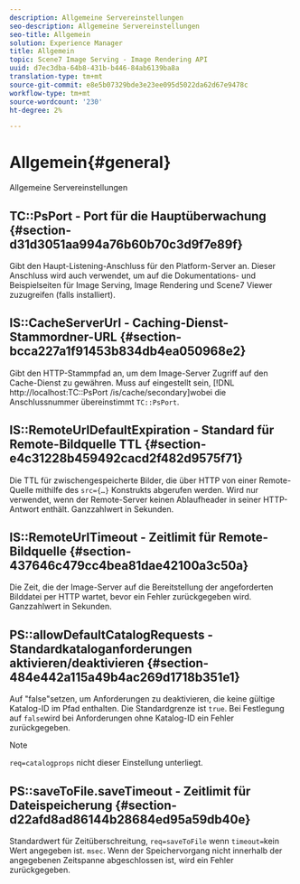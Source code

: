 ```yaml
---
description: Allgemeine Servereinstellungen
seo-description: Allgemeine Servereinstellungen
seo-title: Allgemein
solution: Experience Manager
title: Allgemein
topic: Scene7 Image Serving - Image Rendering API
uuid: d7ec3dba-64b8-431b-b446-84ab6139ba8a
translation-type: tm+mt
source-git-commit: e8e5b07329bde3e23ee095d5022da62d67e9478c
workflow-type: tm+mt
source-wordcount: '230'
ht-degree: 2%

---
```



# Allgemein{#general}

Allgemeine Servereinstellungen

## TC::PsPort - Port für die Hauptüberwachung {#section-d31d3051aa994a76b60b70c3d9f7e89f}

Gibt den Haupt-Listening-Anschluss für den Platform-Server an. Dieser Anschluss wird auch verwendet, um auf die Dokumentations- und Beispielseiten für Image Serving, Image Rendering und Scene7 Viewer zuzugreifen (falls installiert).

## IS::CacheServerUrl - Caching-Dienst-Stammordner-URL {#section-bcca227a1f91453b834db4ea050968e2}

Gibt den HTTP-Stammpfad an, um dem Image-Server Zugriff auf den Cache-Dienst zu gewähren. Muss auf eingestellt sein, [!DNL http://localhost:TC::PsPort /is/cache/secondary]wobei die Anschlussnummer übereinstimmt `TC::PsPort`.

## IS::RemoteUrlDefaultExpiration - Standard für Remote-Bildquelle TTL {#section-e4c31228b459492cacd2f482d9575f71}

Die TTL für zwischengespeicherte Bilder, die über HTTP von einer Remote-Quelle mithilfe des `src={…}` Konstrukts abgerufen werden. Wird nur verwendet, wenn der Remote-Server keinen Ablaufheader in seiner HTTP-Antwort enthält. Ganzzahlwert in Sekunden.

## IS::RemoteUrlTimeout - Zeitlimit für Remote-Bildquelle {#section-437646c479cc4bea81dae42100a3c50a}

Die Zeit, die der Image-Server auf die Bereitstellung der angeforderten Bilddatei per HTTP wartet, bevor ein Fehler zurückgegeben wird. Ganzzahlwert in Sekunden.

## PS::allowDefaultCatalogRequests - Standardkataloganforderungen aktivieren/deaktivieren {#section-484e442a115a49b4ac269d1718b351e1}

Auf &quot;false&quot;setzen, um Anforderungen zu deaktivieren, die keine gültige Katalog-ID im Pfad enthalten. Die Standardgrenze ist `true`. Bei Festlegung auf `false`wird bei Anforderungen ohne Katalog-ID ein Fehler zurückgegeben.

>[!NOTE]
>
>`req=catalogprops` nicht dieser Einstellung unterliegt.

## PS::saveToFile.saveTimeout - Zeitlimit für Dateispeicherung {#section-d22afd8ad86144b28684ed95a59db40e}

Standardwert für Zeitüberschreitung, `req=saveToFile` wenn `timeout=`kein Wert angegeben ist. `msec`. Wenn der Speichervorgang nicht innerhalb der angegebenen Zeitspanne abgeschlossen ist, wird ein Fehler zurückgegeben.

